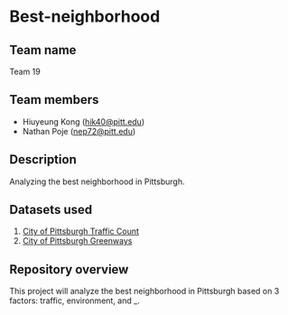 # Best-neighborhood

## Team name
Team 19

## Team members
* Hiuyeung Kong (hik40@pitt.edu)
* Nathan Poje (nep72@pitt.edu)

## Description
Analyzing the best neighborhood in Pittsburgh.

## Datasets used
1. [City of Pittsburgh Traffic Count](https://data.wprdc.org/dataset/traffic-count-data-city-of-pittsburgh)
2. [City of Pittsburgh Greenways](https://data.wprdc.org/dataset/greenways)

## Repository overview
This project will analyze the best neighborhood in Pittsburgh based on 3 factors: traffic, environment, and _.

